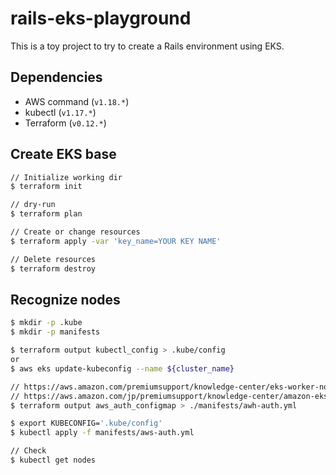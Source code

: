# rails-eks-playground

This is a toy project to try to create a Rails environment using EKS.

## Dependencies
- AWS command (`v1.18.*`)
- kubectl (`v1.17.*`)
- Terraform (`v0.12.*`)

## Create EKS base

```bash
// Initialize working dir
$ terraform init

// dry-run
$ terraform plan

// Create or change resources
$ terraform apply -var 'key_name=YOUR KEY NAME'

// Delete resources
$ terraform destroy
```

## Recognize nodes

```bash
$ mkdir -p .kube
$ mkdir -p manifests

$ terraform output kubectl_config > .kube/config
or
$ aws eks update-kubeconfig --name ${cluster_name}

// https://aws.amazon.com/premiumsupport/knowledge-center/eks-worker-nodes-cluster/?nc1=h_ls
// https://aws.amazon.com/jp/premiumsupport/knowledge-center/amazon-eks-cluster-access/
$ terraform output aws_auth_configmap > ./manifests/awh-auth.yml

$ export KUBECONFIG='.kube/config'
$ kubectl apply -f manifests/aws-auth.yml

// Check
$ kubectl get nodes
```
